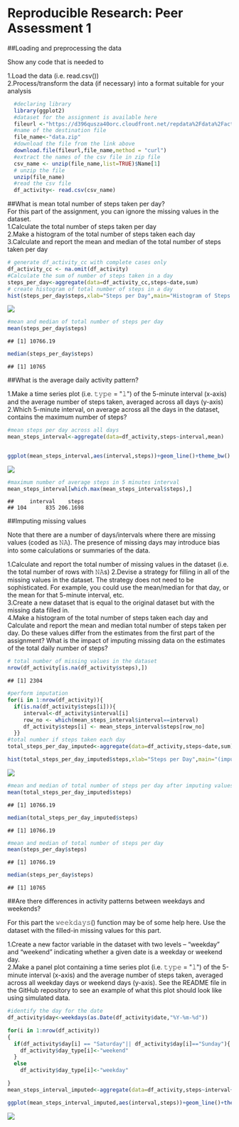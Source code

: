 # Reproducible Research: Peer Assessment 1



##Loading and preprocessing the data

Show any code that is needed to

1.Load the data (i.e. read.csv())  
2.Process/transform the data (if necessary) into a format suitable for your analysis


```r
  #declaring library
  library(ggplot2)
  #dataset for the assignment is available here
  fileurl <-"https://d396qusza40orc.cloudfront.net/repdata%2Fdata%2Factivity.zip"
  #name of the destination file
  file_name<-"data.zip"
  #download the file from the link above
  download.file(fileurl,file_name,method = "curl")
  #extract the names of the csv file in zip file
  csv_name <- unzip(file_name,list=TRUE)$Name[1]
  # unzip the file 
  unzip(file_name)
  #read the csv file
  df_activity<- read.csv(csv_name)
```

##What is mean total number of steps taken per day?  
For this part of the assignment, you can ignore the missing values in the dataset.  
1.Calculate the total number of steps taken per day  
2.Make a histogram of the total number of steps taken each day  
3.Calculate and report the mean and median of the total number of steps taken per day 


```r
# generate df_activity_cc with complete cases only  
df_activity_cc <- na.omit(df_activity)  
#Calculate the sum of number of steps taken in a day  
steps_per_day<-aggregate(data=df_activity_cc,steps~date,sum)  
# create histogram of total number of steps in a day
hist(steps_per_day$steps,xlab="Steps per Day",main="Histogram of Steps per day",col="pink")
```

![](assignment_files/figure-html/unnamed-chunk-2-1.png)<!-- -->

```r
#mean and median of total number of steps per day
mean(steps_per_day$steps)
```

```
## [1] 10766.19
```

```r
median(steps_per_day$steps)
```

```
## [1] 10765
```
##What is the average daily activity pattern?  

1.Make a time series plot (i.e. 𝚝𝚢𝚙𝚎 = "𝚕") of the 5-minute interval (x-axis) and the average number of steps taken, averaged across all days (y-axis)  
2.Which 5-minute interval, on average across all the days in the dataset, contains the maximum number of steps?


```r
#mean steps per day across all days
mean_steps_interval<-aggregate(data=df_activity,steps~interval,mean)


ggplot(mean_steps_interval,aes(interval,steps))+geom_line()+theme_bw() + xlab("Interval")+ylab("Average steps takes across all days") + ggtitle("Time series plot  for time interval/average # of steps")
```

![](assignment_files/figure-html/unnamed-chunk-3-1.png)<!-- -->

```r
#maximum number of average steps in 5 minutes interval
mean_steps_interval[which.max(mean_steps_interval$steps),]
```

```
##     interval    steps
## 104      835 206.1698
```
##Imputing missing values

Note that there are a number of days/intervals where there are missing values (coded as 𝙽𝙰). The presence of missing days may introduce bias into some calculations or summaries of the data.  

1.Calculate and report the total number of missing values in the dataset (i.e. the total number of rows with 𝙽𝙰s)
2.Devise a strategy for filling in all of the missing values in the dataset. The strategy does not need to be sophisticated. For example, you could use the mean/median for that day, or the mean for that 5-minute interval, etc.  
3.Create a new dataset that is equal to the original dataset but with the missing data filled in.  
4.Make a histogram of the total number of steps taken each day and Calculate and report the mean and median total number of steps taken per day. Do these values differ from the estimates from the first part of the assignment? What is the impact of imputing missing data on the estimates of the total daily number of steps?


```r
# total number of missing values in the dataset
nrow(df_activity[is.na(df_activity$steps),])
```

```
## [1] 2304
```

```r
#perform imputation
for(i in 1:nrow(df_activity)){
  if(is.na(df_activity$steps[i])){
     interval<-df_activity$interval[i]
     row_no <- which(mean_steps_interval$interval==interval)
     df_activity$steps[i] <- mean_steps_interval$steps[row_no]
  }}
#total number if steps taken each day
total_steps_per_day_imputed<-aggregate(data=df_activity,steps~date,sum) 

hist(total_steps_per_day_imputed$steps,xlab="Steps per Day",main="(imputed)Histogram of Steps per day",col="pink")
```

![](assignment_files/figure-html/unnamed-chunk-4-1.png)<!-- -->

```r
#mean and median of total number of steps per day after imputing values
mean(total_steps_per_day_imputed$steps)
```

```
## [1] 10766.19
```

```r
median(total_steps_per_day_imputed$steps)
```

```
## [1] 10766.19
```

```r
#mean and median of total number of steps per day
mean(steps_per_day$steps)
```

```
## [1] 10766.19
```

```r
median(steps_per_day$steps)
```

```
## [1] 10765
```
##Are there differences in activity patterns between weekdays and weekends?

For this part the 𝚠𝚎𝚎𝚔𝚍𝚊𝚢𝚜() function may be of some help here. Use the dataset with the filled-in missing values for this part.  
 
1.Create a new factor variable in the dataset with two levels – “weekday” and “weekend” indicating whether a given date is a weekday or weekend day.  
2.Make a panel plot containing a time series plot (i.e. 𝚝𝚢𝚙𝚎 = "𝚕") of the 5-minute interval (x-axis) and the average number of steps taken, averaged across all weekday days or weekend days (y-axis). See the README file in the GitHub repository to see an example of what this plot should look like using simulated data.  

```r
#identify the day for the date
df_activity$day<-weekdays(as.Date(df_activity$date,"%Y-%m-%d"))

for(i in 1:nrow(df_activity))
{
  if(df_activity$day[i] == "Saturday"|| df_activity$day[i]=="Sunday"){
    df_activity$day_type[i]<-"weekend"
  }
  else
    df_activity$day_type[i]<-"weekday"

}
mean_steps_interval_imputed<-aggregate(data=df_activity,steps~interval+day_type,mean)

ggplot(mean_steps_interval_imputed,aes(interval,steps))+geom_line()+theme_bw() + facet_grid(day_type~.)
```

![](assignment_files/figure-html/unnamed-chunk-5-1.png)<!-- -->
